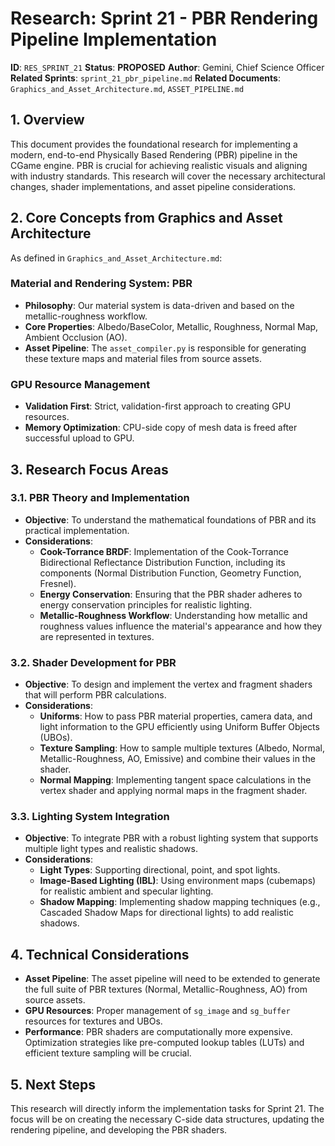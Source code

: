 # Research: Sprint 21 - PBR Rendering Pipeline Implementation

**ID**: `RES_SPRINT_21`
**Status**: **PROPOSED**
**Author**: Gemini, Chief Science Officer
**Related Sprints**: `sprint_21_pbr_pipeline.md`
**Related Documents**: `Graphics_and_Asset_Architecture.md`, `ASSET_PIPELINE.md`

## 1. Overview

This document provides the foundational research for implementing a modern, end-to-end Physically Based Rendering (PBR) pipeline in the CGame engine. PBR is crucial for achieving realistic visuals and aligning with industry standards. This research will cover the necessary architectural changes, shader implementations, and asset pipeline considerations.

## 2. Core Concepts from Graphics and Asset Architecture

As defined in `Graphics_and_Asset_Architecture.md`:

### Material and Rendering System: PBR

*   **Philosophy**: Our material system is data-driven and based on the metallic-roughness workflow.
*   **Core Properties**: Albedo/BaseColor, Metallic, Roughness, Normal Map, Ambient Occlusion (AO).
*   **Asset Pipeline**: The `asset_compiler.py` is responsible for generating these texture maps and material files from source assets.

### GPU Resource Management

*   **Validation First**: Strict, validation-first approach to creating GPU resources.
*   **Memory Optimization**: CPU-side copy of mesh data is freed after successful upload to GPU.

## 3. Research Focus Areas

### 3.1. PBR Theory and Implementation

*   **Objective**: To understand the mathematical foundations of PBR and its practical implementation.
*   **Considerations**:
    *   **Cook-Torrance BRDF**: Implementation of the Cook-Torrance Bidirectional Reflectance Distribution Function, including its components (Normal Distribution Function, Geometry Function, Fresnel).
    *   **Energy Conservation**: Ensuring that the PBR shader adheres to energy conservation principles for realistic lighting.
    *   **Metallic-Roughness Workflow**: Understanding how metallic and roughness values influence the material's appearance and how they are represented in textures.

### 3.2. Shader Development for PBR

*   **Objective**: To design and implement the vertex and fragment shaders that will perform PBR calculations.
*   **Considerations**:
    *   **Uniforms**: How to pass PBR material properties, camera data, and light information to the GPU efficiently using Uniform Buffer Objects (UBOs).
    *   **Texture Sampling**: How to sample multiple textures (Albedo, Normal, Metallic-Roughness, AO, Emissive) and combine their values in the shader.
    *   **Normal Mapping**: Implementing tangent space calculations in the vertex shader and applying normal maps in the fragment shader.

### 3.3. Lighting System Integration

*   **Objective**: To integrate PBR with a robust lighting system that supports multiple light types and realistic shadows.
*   **Considerations**:
    *   **Light Types**: Supporting directional, point, and spot lights.
    *   **Image-Based Lighting (IBL)**: Using environment maps (cubemaps) for realistic ambient and specular lighting.
    *   **Shadow Mapping**: Implementing shadow mapping techniques (e.g., Cascaded Shadow Maps for directional lights) to add realistic shadows.

## 4. Technical Considerations

*   **Asset Pipeline**: The asset pipeline will need to be extended to generate the full suite of PBR textures (Normal, Metallic-Roughness, AO) from source assets.
*   **GPU Resources**: Proper management of `sg_image` and `sg_buffer` resources for textures and UBOs.
*   **Performance**: PBR shaders are computationally more expensive. Optimization strategies like pre-computed lookup tables (LUTs) and efficient texture sampling will be crucial.

## 5. Next Steps

This research will directly inform the implementation tasks for Sprint 21. The focus will be on creating the necessary C-side data structures, updating the rendering pipeline, and developing the PBR shaders.
